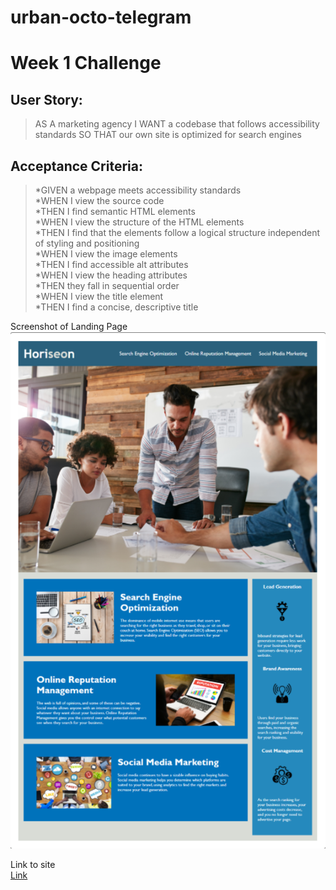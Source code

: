 # urban-octo-telegram
# Week 1 Challenge

## User Story:
> AS A marketing agency
>I WANT a codebase that follows accessibility standards
>SO THAT our own site is optimized for search engines

## Acceptance Criteria:
>*GIVEN a webpage meets accessibility standards  
*WHEN I view the source code  
*THEN I find semantic HTML elements  
*WHEN I view the structure of the HTML elements  
*THEN I find that the elements follow a logical structure independent of styling and positioning  
*WHEN I view the image elements  
*THEN I find accessible alt attributes  
*WHEN I view the heading attributes  
*THEN they fall in sequential order  
*WHEN I view the title element  
*THEN I find a concise, descriptive title  

Screenshot of Landing Page  
![alt tag](./assets/images/Screenshot%202022-03-05%20171836.png)

Link to site  
[Link](https://bethanyjean.github.io/urban-octo-telegram/)



